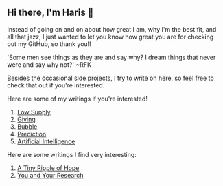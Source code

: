 ## Hi there, I'm Haris 👋

Instead of going on and on about how great I am, why I'm the best fit, and all that jazz, I just wanted to let you know how great you are for checking out my GitHub, so thank you!!

'Some men see things as they are and say why? I dream things that never were and say why not?' ~RFK

Besides the occasional side projects, I try to write on here, so feel free to check that out if you're interested.

Here are some of my writings if you're interested!

1. [Low Supply](https://github.com/harism06/Low_Supply/blob/main/README.md)
2. [Giving](https://github.com/harism06/Giving/blob/main/README.md)
3. [Bubble](https://github.com/harism06/Bubble/blob/main/README.md)
4. [Prediction](https://github.com/harism06/Prediction/blob/main/README.md)
5. [Artificial Intelligence](https://github.com/harism06/AI/blob/main/README.md)

Here are some writings I find very interesting:

1. [A Tiny Ripple of Hope](https://github.com/harism06/RFK/blob/main/README.md)
2. [You and Your Research](https://github.com/harism06/Hamming/blob/main/README.md)
